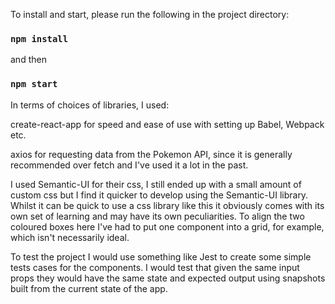 To install and start, please run the following in the project directory:

### `npm install` 

and then

### `npm start`

In terms of choices of libraries, I used:

create-react-app for speed and ease of use with setting up Babel, Webpack etc.

axios for requesting data from the Pokemon API, since it is generally recommended over fetch and I've used it a lot in the past.

I used Semantic-UI for their css, I still ended up with a small amount of custom css but I find it quicker to develop using the Semantic-UI library. Whilst it can be quick to use a css library like this it obviously comes with its own set of learning and may have its own peculiarities. To align the two coloured boxes here I've had to put one component into a grid, for example, which isn't necessarily ideal.

To test the project I would use something like Jest to create some simple tests cases for the components. I would test that given the same input props they would have the same state and expected output using snapshots built from the current state of the app.